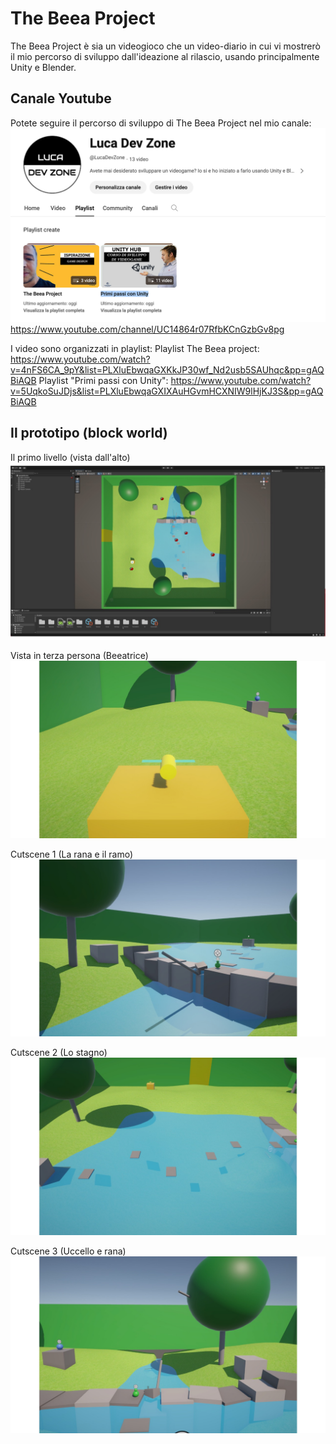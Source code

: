 # The Beea Project
The Beea Project è sia un videogioco che un video-diario in cui vi mostrerò il mio percorso di sviluppo dall'ideazione al rilascio, usando principalmente Unity e Blender.


## Canale Youtube
Potete seguire il percorso di sviluppo di The Beea Project nel mio canale:
![canale](web/canale.png)
https://www.youtube.com/channel/UC14864r07RfbKCnGzbGv8pg

I video sono organizzati in playlist:
Playlist The Beea project: https://www.youtube.com/watch?v=4nFS6CA_9pY&list=PLXluEbwqaGXKkJP30wf_Nd2usb5SAUhqc&pp=gAQBiAQB
Playlist "Primi passi con Unity": https://www.youtube.com/watch?v=5UqkoSuJDjs&list=PLXluEbwqaGXIXAuHGvmHCXNIW9lHjKJ3S&pp=gAQBiAQB

## Il prototipo (block world)

Il primo livello (vista dall'alto)
![level1](web/Slide14.jpeg)

Vista in terza persona (Beeatrice)
![beea](web/Slide16.jpeg)

Cutscene 1 (La rana e il ramo)
![frog](web/Slide17.jpeg)

Cutscene 2 (Lo stagno)
![stagno](web/Slide18.jpeg)

Cutscene 3 (Uccello e rana)
![stagno](web/Slide19.jpeg)
